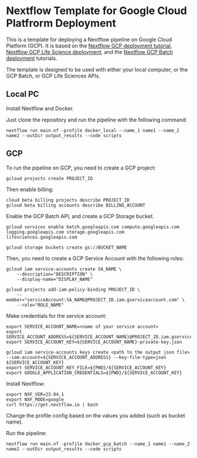 # Nextflow Template for Google Cloud Platfrorm Deployment

This is a template for deploying a Nextflow pipeline on Google Cloud Platform (GCP). It is based on the [Nextflow GCP deployment tutorial](https://www.nextflow.io/docs/latest/google.html), [Nextflow GCP Life Science deployment](https://cloud.google.com/life-sciences/docs/tutorials/nextflow), and the [Nextflow GCP Batch deployment](https://cloud.google.com/batch/docs/nextflow) tutorials.

The template is designed to be used with either your local computer, or the GCP Batch, or GCP Life Sciences APIs. 

## Local PC

Install Nextflow and Docker.

Just clone the repository and run the pipeline with the following command:

```
nextflow run main.nf -profile docker_local --name_1 name1 --name_2 name2 --outDir output_results --code scripts
```

## GCP

To run the pipeline on GCP, you need to create a GCP project: 


```
gcloud projects create PROJECT_ID
```

Then enable billing:
    
```
cloud beta billing projects describe PROJECT_ID
gcloud beta billing accounts describe BILLING_ACCOUNT
```

Enable the GCP Batch API, and create a GCP Storage bucket. 

```
gcloud services enable batch.googleapis.com compute.googleapis.com logging.googleapis.com storage.googleapis.com lifesciences.googleapis.com
```

```
gcloud storage buckets create gs://BUCKET_NAME
```


Then, you need to create a GCP Service Account with the following roles:

```
gcloud iam service-accounts create SA_NAME \
    --description="DESCRIPTION" \
    --display-name="DISPLAY_NAME"

gcloud projects add-iam-policy-binding PROJECT_ID \
    --member="serviceAccount:SA_NAME@PROJECT_ID.iam.gserviceaccount.com" \
    --role="ROLE_NAME"

```

Make credentials for the service account:

```
export SERVICE_ACCOUNT_NAME=<name of your service account>
export SERVICE_ACCOUNT_ADDRESS=${SERVICE_ACCOUNT_NAME}@PROJECT_ID.iam.gserviceaccount.com
export SERVICE_ACCOUNT_KEY=${SERVICE_ACCOUNT_NAME}-private-key.json

gcloud iam service-accounts keys create <path to the output json file> --iam-account=${SERVICE_ACCOUNT_ADDRESS} --key-file-type=json ${SERVICE_ACCOUNT_KEY}
export SERVICE_ACCOUNT_KEY_FILE=${PWD}/${SERVICE_ACCOUNT_KEY}
export GOOGLE_APPLICATION_CREDENTIALS=${PWD}/${SERVICE_ACCOUNT_KEY}
```

Install Nextflow:

```
export NXF_VER=23.04.1
export NXF_MODE=google
curl https://get.nextflow.io | bash
```

Change the profile config based on the values you added (such as bucket name).

Run the pipeline:

```
nextflow run main.nf -profile docker_gcp_batch --name_1 name1 --name_2 name2 --outDir output_results --code scripts
```